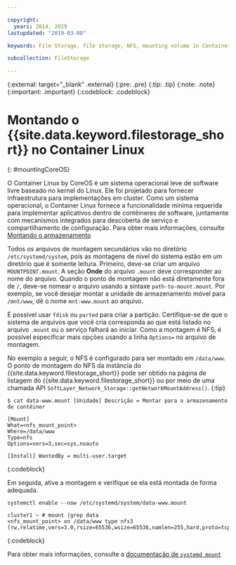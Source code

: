 ```yaml
---

copyright:
  years: 2014, 2019
lastupdated: "2019-03-08"

keywords: File Storage, file storage, NFS, mounting volume in Container Linux, CoreOS

subcollection: FileStorage

---
```

{:external: target="_blank" .external}
{:pre: .pre}
{:tip: .tip}
{:note: .note}
{:important: .important}
{:codeblock: .codeblock}


# Montando o {{site.data.keyword.filestorage_short}} no Container Linux
{: #mountingCoreOS}

O Container Linux by CoreOS é um sistema operacional leve de software livre baseado no kernel do Linux. Ele foi projetado para fornecer infraestrutura para implementações em cluster. Como um sistema operacional,
o Container Linux fornece a funcionalidade mínima requerida para implementar aplicativos dentro de
contêineres de software, juntamente com mecanismos integrados para descoberta de serviço e compartilhamento de configuração. Para obter mais informações, consulte [Montando o armazenamento](https://coreos.com/os/docs/latest/mounting-storage.html)

Todos os arquivos de montagem secundários vão no diretório `/etc/systemd/system`, pois as montagens de nível do sistema estão em um diretório que é somente leitura. Primeiro, deve-se criar um arquivo `MOUNTPOINT.mount`. A seção **Onde** do arquivo `.mount` deve corresponder ao nome do arquivo. Quando o ponto de montagem não está diretamente fora de `/`, deve-se nomear o arquivo usando a sintaxe `path-to-mount.mount`. Por exemplo, se você desejar montar a unidade de armazenamento móvel para `/mnt/www`, dê o nome `mnt-www.mount` ao arquivo.

É possível usar `fdisk` ou `parted` para criar a partição. Certifique-se de que o sistema de arquivos que você cria corresponda ao que está listado no arquivo `.mount` ou o serviço falhará ao iniciar. Como a montagem é NFS, é possível especificar mais opções usando a linha `Options=` no arquivo de montagem.

No exemplo a seguir, o NFS é configurado para ser montado em `/data/www`. O ponto de montagem do NFS da instância do {{site.data.keyword.filestorage_short}} pode ser obtido na página de listagem do {{site.data.keyword.filestorage_short}} ou por meio de uma chamada API `SoftLayer_Network_Storage::getNetworkMountAddress()`.
{:tip}

```
$ cat data-www.mount [Unidade] Descrição = Montar para o armazenamento de contêiner

[Mount]
What=<nfs_mount_point>
Where=/data/www
Type=nfs
Options=vers=3,sec=sys,noauto

[Install] WantedBy = multi-user.target
```
{:codeblock}

Em seguida, ative a montagem e verifique se ela está montada de forma adequada.

```
systemctl enable --now /etc/systemd/system/data-www.mount

cluster1 ~ # mount |grep data
<nfs_mount_point> on /data/www type nfs3 (rw,relatime,vers=3.0,rsize=65536,wsize=65536,namlen=255,hard,proto=tcp,port=0,timeo=600,retrans=2,sec=sys,clientaddr=10.81.x.x,local_lock=none,addr=10.1.x.x)
```
{:codeblock}

Para obter mais informações, consulte a [documentação de `systemd mount`](https://www.freedesktop.org/software/systemd/man/systemd.mount.html)
